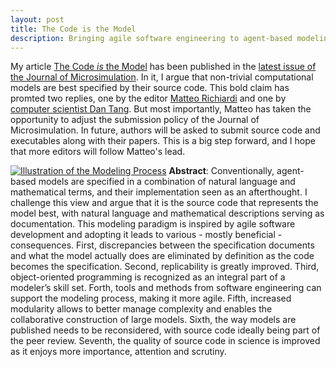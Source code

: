 ```yaml
---
layout: post
title: The Code is the Model
description: Bringing agile software engineering to agent-based modelinng and micro-simulations
---
```

My article [The Code *is* the Model](http://microsimulation.org/IJM/V10_3/IJM_2017_10_3_6.pdf) has been published in the [latest issue of the Journal of Microsimulation](http://microsimulation.org/ijm/issues/volume-103-winter-2017/). In it, I argue that non-trivial computational models are best specified by their source code. This bold claim has promted two replies, one by the editor [Matteo Richiardi](http://microsimulation.org/IJM/V10_3/IJM_2017_10_3_8.pdf) and one by [computer scientist Dan Tang](http://microsimulation.org/IJM/V10_3/IJM_2017_10_3_7.pdf). But most importantly, Matteo has taken the opportunity to adjust the submission policy of the Journal of Microsimulation. In future, authors will be asked to submit source code and executables along with their papers. This is a big step forward, and I hope that more editors will follow Matteo's lead.

<a href="../../../assets/images/modelingprocess.jpg"><img src="../../../assets/images/processpreview.png" alt="Illustration of the Modeling Process" class="image left"></a> **Abstract**: Conventionally, agent-based models are specified in a combination of natural language and mathematical terms, and their implementation seen as an afterthought. I challenge this view and argue that it is the source code that represents the model best, with natural language and mathematical descriptions serving as documentation. This modeling paradigm is inspired by agile software development and adopting it leads to various - mostly beneficial - consequences. First, discrepancies between the specification documents and what the model actually does are eliminated by definition as the code becomes the specification. Second, replicability is greatly improved. Third, object-oriented programming is recognized as an integral part of a modeler’s skill set. Forth, tools and methods from software engineering can support the modeling process, making it more agile. Fifth, increased modularity allows to better manage complexity and enables the collaborative construction of large models. Sixth, the way models are published needs to be reconsidered, with source code ideally being part of the peer review. Seventh, the quality of source code in science is improved as it enjoys more importance, attention and scrutiny.
